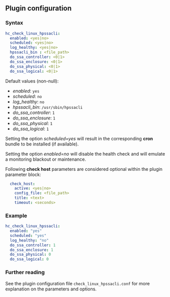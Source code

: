 ## Plugin configuration

### Syntax

```yaml
hc_check_linux_hpssacli:
  enabled: <yes|no>
  scheduled: <yes|no>
  log_healthy: <yes|no>
  hpssacli_bin : <file_path>
  do_ssa_controller: <0|1>
  do_ssa_enclosure: <0|1>
  do_ssa_physical: <0|1>
  do_ssa_logical: <0|1>
```

Default values (non-null):
* *enabled*: `yes`
* *scheduled*: `no`
* *log_healthy*: `no`
* *hpssacli_bin*: `/usr/sbin/hpssacli`
* *do_ssa_controller*: `1`
* *do_ssa_enclosure*: `1`
* *do_ssa_physical*: `1`
* *do_ssa_logical*: `1`

Setting the option *scheduled=yes* will result in the corresponding **cron** bundle to be installed (if available).

Setting the option *enabled=no* will disable the health check and will emulate a monitoring blackout or maintenance.

Following **check host** parameters are considered optional within the plugin parameter block:

```yaml
  check_host:
    active: <yes|no>
    config_file: <file_path>
    title: <text>
    timeout: <seconds>
```

### Example

```yaml
hc_check_linux_hpssacli:
  enabled: "yes"
  scheduled: "yes"    
  log_healthy: "no"
  do_ssa_controller: 1
  do_ssa_enclosure: 1
  do_ssa_physical: 0
  do_ssa_logical: 0
```

### Further reading

See the plugin configuration file `check_linux_hpssacli.conf` for more explanation on the parameters and options.
